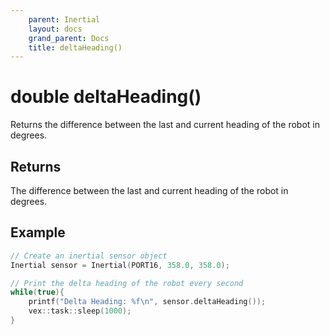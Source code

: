 ```yaml
---
    parent: Inertial
    layout: docs
    grand_parent: Docs
    title: deltaHeading()
---
```

# double deltaHeading()
Returns the difference between the last and current heading of the robot in degrees.

## Returns
The difference between the last and current heading of the robot in degrees.

## Example
```cpp
// Create an inertial sensor object
Inertial sensor = Inertial(PORT16, 358.0, 358.0);

// Print the delta heading of the robot every second
while(true){
    printf("Delta Heading: %f\n", sensor.deltaHeading());
    vex::task::sleep(1000);
}
```